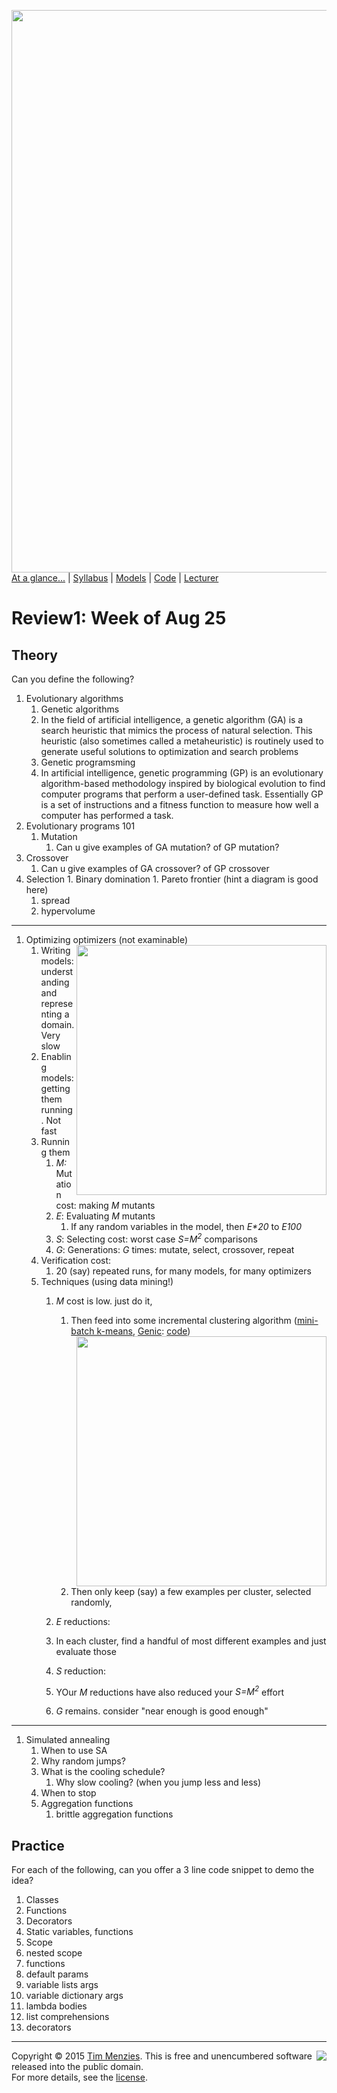 [<img width=900 src="https://raw.githubusercontent.com/txt/mase/master/img/banner1.png">](https://github.com/txt/mase/blob/master/README.md)   
[At a glance...](https://github.com/txt/mase/blob/master/OVERVIEW.md) |
[Syllabus](https://github.com/txt/mase/blob/master/SYLLABUS.md) |
[Models](https://github.com/txt/mase/blob/master/MODELS.md) |
[Code](https://github.com/txt/mase/tree/master/src) |
[Lecturer](http://menzies.us) 


# Review1: Week of Aug 25

## Theory

Can you define the following?

1. Evolutionary algorithms
   1. Genetic algorithms
   	1. In the field of artificial intelligence, a genetic algorithm (GA) is a search heuristic that mimics the process of natural selection. This heuristic (also sometimes called a metaheuristic) is routinely used to generate useful solutions to optimization and search problems
   1. Genetic programsming
   	1. In artificial intelligence, genetic programming (GP) is an evolutionary algorithm-based methodology inspired by biological evolution to find computer programs that perform a user-defined task. Essentially GP is a set of instructions and a fitness function to measure how well a computer has performed a task.
1. Evolutionary programs 101
   1. Mutation
      1. Can u give examples of GA mutation? of GP mutation?
  1. Crossover
	  1. Can u give examples of GA crossover? of GP crossover
  1. Selection
    1. Binary domination
    1. Pareto frontier (hint a diagram is good here)
      1. spread
      1. hypervolume

____

1. Optimizing optimizers <img align=right width=400 src="http://snag.gy/Cdatd.jpg">
   (not examinable)	  
   1. Writing models: understanding and representing a domain. Very slow
   1. Enabling models: getting them running. Not fast
   1. Running them
      1. _M:_ Mutation cost: making  _M_ mutants
      2. _E_: Evaluating _M_ mutants
	     1. If any random variables in the model, then _E*20_ to _E*100*_
	  3. _S_: Selecting cost: worst case _S=M<sup>2</sup>_ comparisons
	  4. _G_: Generations: _G_ times: mutate, select, crossover, repeat
   1. Verification cost:
      1. 20 (say) repeated runs, for many models,  for many optimizers
   1. Techniques (using data mining!)
      1. _M_ cost is low. just do it,
         1. Then feed into some incremental clustering algorithm ([mini-batch k-means](http://goo.gl/V8BQs),
	        [Genic](http://papers.rgrossman.com/proc-079.pdf): [code](https://github.com/ai-se/timm/blob/ffc7071f133521014e69fc91c99aa9432510ffdb/genic.py#L5))
		 1. <img align=right src="http://snag.gy/41kWD.jpg" width=400>	Then only keep (say) a few examples per cluster, selected randomly,
		    
	   1. _E_ reductions:
	     1. In each cluster, find a handful of most different examples and just evaluate those  	 
	   1. _S_ reduction:
	     1. YOur _M_ reductions have also reduced your 	  _S=M<sup>2</sup>_ effort
	   1. _G_ remains. consider "near enough is good enough"<br clear=all>

____

1. Simulated annealing
   1. When to use SA
   1. Why random jumps?
   2. What is the cooling schedule?
      1. Why slow cooling? (when you jump less and less)
   1. When to stop
   1. Aggregation functions
      1. brittle aggregation functions

## Practice

For each of the following, can you offer a 3 line code snippet to demo
the idea?

1. Classes
1. Functions
1. Decorators
1. Static variables, functions
1. Scope
  1. nested scope
1. functions
  1. default params
  1. variable lists args
  1. variable dictionary args
  1. lambda bodies
1. list comprehensions
1. decorators


_________

<img align=right src="https://raw.githubusercontent.com/txt/mase/master/img/pd-icon.png">Copyright © 2015 [Tim Menzies](http://menzies.us).
This is free and unencumbered software released into the public domain.   
For more details, see the [license](https://github.com/txt/mase/blob/master/LICENSE.md).


